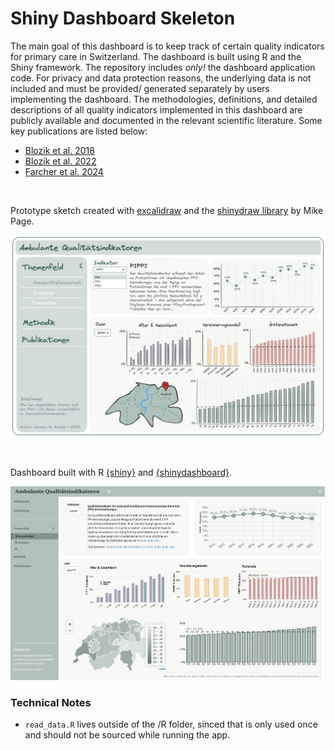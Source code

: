 
# Shiny Dashboard Skeleton

<!-- badges: start -->
<!-- badges: end -->

The main goal of this dashboard is to keep track of certain quality indicators for primary care in Switzerland. 
The dashboard is built using R and the Shiny framework.
The repository includes *only!* the dashboard application code. For privacy and data protection reasons, 
the underlying data is not included and must be provided/ generated separately by users implementing the dashboard.
The methodologies, definitions, and detailed descriptions of all quality indicators
implemented in this dashboard are publicly available and documented in the relevant scientific literature. 
Some key publications are listed below:

* [Blozik et al. 2018](https://link.springer.com/article/10.1186/s12913-018-3477-z)
* [Blozik et al. 2022](https://bmchealthservres.biomedcentral.com/articles/10.1186/s12913-022-07893-8)
* [Farcher et al. 2024](https://journals.plos.org/plosone/article?id=10.1371/journal.pone.0311099)

<br>

Prototype sketch created with [excalidraw](https://excalidraw.com/) and the [shinydraw library](https://github.com/MikeJohnPage/shinydraw) by Mike Page.

![](www/skizze_dashboard.png)

<br>

Dashboard built with R [{shiny}](https://shiny.posit.co/) and [{shinydashboard}](https://rstudio.github.io/shinydashboard/).

![](www/shiny_dashboard.png)


### Technical Notes

* `read_data.R` lives outside of the /R folder, sinced that is only used once and should not be sourced while running the app.



